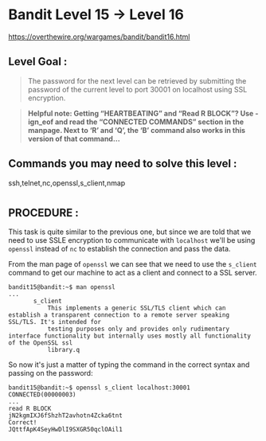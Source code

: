 # Bandit Level 15 -> Level 16 #

https://overthewire.org/wargames/bandit/bandit16.html

## Level Goal : ##
>The password for the next level can be retrieved by submitting the password of the current level to port 30001 on localhost using SSL encryption.

>**Helpful note: Getting “HEARTBEATING” and “Read R BLOCK”? Use -ign_eof and read the “CONNECTED COMMANDS” section in the manpage. Next to ‘R’ and ‘Q’, the ‘B’ command also works in this version of that command…**

## Commands you may need to solve this level : ##
ssh,telnet,nc,openssl,s_client,nmap

#  
## PROCEDURE : ##

This task is quite similar to the previous one, but since we are told that we need to use SSLE encryption to communicate with `localhost` we'll be using `openssl` instead of `nc` to establish the connection and pass the data. 

From the man page of `openssl` we can see that we need to use the `s_client` command to get our machine to act as a client and connect to a SSL server.

```console
bandit15@bandit:~$ man openssl
...
       s_client
           This implements a generic SSL/TLS client which can establish a transparent connection to a remote server speaking SSL/TLS. It's intended for
           testing purposes only and provides only rudimentary interface functionality but internally uses mostly all functionality of the OpenSSL ssl
           library.q
```

So now it's just a matter of typing the command in the correct syntax and passing on the password:

```console
bandit15@bandit:~$ openssl s_client localhost:30001
CONNECTED(00000003)
...
read R BLOCK
jN2kgmIXJ6fShzhT2avhotn4Zcka6tnt
Correct!
JQttfApK4SeyHwDlI9SXGR50qclOAil1
```

